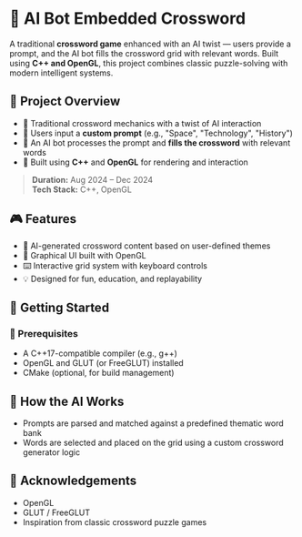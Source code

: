 # 🧠 AI Bot Embedded Crossword

A traditional **crossword game** enhanced with an AI twist — users provide a prompt, and the AI bot fills the crossword grid with relevant words. Built using **C++ and OpenGL**, this project combines classic puzzle-solving with modern intelligent systems.

## 📌 Project Overview

- 🧩 Traditional crossword mechanics with a twist of AI interaction  
- 💬 Users input a **custom prompt** (e.g., "Space", "Technology", "History")  
- 🤖 An AI bot processes the prompt and **fills the crossword** with relevant words  
- 🧱 Built using **C++** and **OpenGL** for rendering and interaction  

> **Duration:** Aug 2024 – Dec 2024  
> **Tech Stack:** C++, OpenGL

## 🎮 Features

- 🧠 AI-generated crossword content based on user-defined themes
- 🎨 Graphical UI built with OpenGL
- ⌨️ Interactive grid system with keyboard controls
- 💡 Designed for fun, education, and replayability

## 🚀 Getting Started

### 🔧 Prerequisites
- A C++17-compatible compiler (e.g., g++)
- OpenGL and GLUT (or FreeGLUT) installed
- CMake (optional, for build management)

## 🧠 How the AI Works
- Prompts are parsed and matched against a predefined thematic word bank
- Words are selected and placed on the grid using a custom crossword generator logic

## 🙌 Acknowledgements
- OpenGL
- GLUT / FreeGLUT
- Inspiration from classic crossword puzzle games
